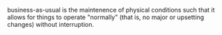 business-as-usual is the maintenence of physical conditions such that it allows for things to operate "normally" (that is, no major or upsetting changes) without interruption.
